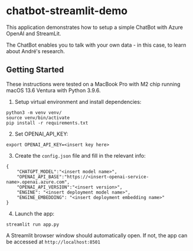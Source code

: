 # chatbot-streamlit-demo

This application demonstrates how to setup a simple ChatBot with Azure OpenAI and StreamLit.

The ChatBot enables you to talk with your own data - in this case, to learn about André's research.

## Getting Started

These instructions were tested on a MacBook Pro with M2 chip running macOS 13.6 Ventura with Python 3.9.6.

1. Setup virtual environment and install dependencies:
```
python3 -m venv venv/
source venv/bin/activate
pip install -r requirements.txt
```

2. Set OPENAI_API_KEY:
```
export OPENAI_API_KEY=<insert key here>
```

3. Create the `config.json` file and fill in the relevant info:
```
{
    "CHATGPT_MODEL":"<insert model name>",
    "OPENAI_API_BASE":"https://<insert-openai-service-name>.openai.azure.com",
    "OPENAI_API_VERSION":"<insert version>",
    "ENGINE": "<insert deployment model name>",
    "ENGINE_EMBEDDING": "<insert deployment embedding name>"
}
```

4. Launch the app:
```
streamlit run app.py
```

A Streamlit browser window should automatically open. If not, the app can be accessed at `http://localhost:8501`
